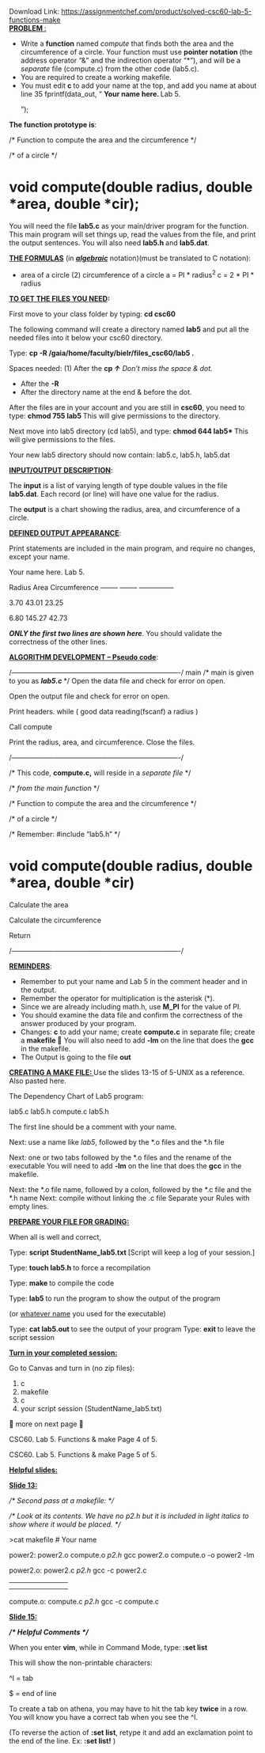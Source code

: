 Download Link: https://assignmentchef.com/product/solved-csc60-lab-5-functions-make
<br>
<strong><u> PROBLEM   </u></strong><u>:</u>

<ul>

 <li>Write a <strong>function</strong> named <em>compute </em>that finds both the area and the circumference of a circle. Your function must use <strong>pointer notation </strong>(the address operator “&amp;” and the indirection operator “*”), and will be a <em>separate </em>file (compute.c) from the other code (lab5.c).</li>

 <li>You are required to create a working makefile.</li>

 <li>You must edit <strong>c </strong>to add your name at the top, and add you name at about line 35 fprintf(data_out, “
<strong>Your name here. </strong>Lab 5. 

”);</li>

</ul>

<strong>The function prototype is</strong>:

/* Function to compute the area and the circumference  */

/* of a circle   */

<h1>void compute(double radius, double *area, double *cir);</h1>

You will need the file <strong>lab5.c</strong> as your main/driver program for the function.  This main program will set things up, read the values from the file, and print the output sentences.  You will also need <strong>lab5.h </strong>and <strong>lab5.dat</strong>.

<strong><u>THE FORMULAS</u></strong> (in <strong><em><u>algebraic</u></em></strong> notation)(must be translated to C notation):

<ul>

 <li>area of a circle (2) circumference of a circle a = PI * radius<sup>2    </sup>c = 2 * PI * radius</li>

</ul>

<strong><u>TO GET THE FILES YOU NEED</u>:</strong>

First move to your class folder by typing:  <strong>cd csc60</strong>

The following command will create a directory named <strong>lab5</strong> and put all the needed files into it below your csc60 directory.

Type:  <strong>cp  -R  /gaia/home/faculty/bielr/files_csc60/lab5  .</strong>

Spaces needed:  (1) After the <strong>cp                                            <em>↑</em></strong><em> Don’t miss the space &amp; dot.</em>

<ul>

 <li>After the <strong>-R</strong></li>

 <li>After the directory name at the end &amp; before the dot.</li>

</ul>

After the files are in your account and you are still in <strong>csc60</strong>, you need to type: <strong>chmod 755 lab5 </strong>This will give permissions to the directory.

Next move into lab5 directory (cd lab5), and type: <strong>chmod  644  lab5* </strong>This will give permissions to the files.

Your new lab5 directory should now contain: lab5.c, lab5.h, lab5.dat

<strong><u>INPUT/OUTPUT DESCRIPTION</u></strong>:

The <strong>input</strong> is a list of varying length of type double values in the file <strong>lab5.dat</strong>.    Each record (or line) will have one value for the radius.

The <strong>output</strong> is a chart showing the radius, area, and circumference of a circle.

<strong><u>DEFINED OUTPUT APPEARANCE</u></strong>:

Print statements are included in the main program, and require no changes, except your name.

Your name here.  Lab 5.

Radius     Area     Circumference  ——–  ——–  —————

3.70     43.01        23.25

6.80    145.27        42.73

<strong><em>ONLY the first two lines are shown here</em></strong>.  You should validate the correctness of the other lines.

<strong><u>ALGORITHM DEVELOPMENT – Pseudo code</u></strong>:

/*————————————————————————-*/ main                                 /* main is given to you as <strong><em>lab5.c  </em></strong> */     Open the data file and check for error on open.

Open the output file and check for error on open.

Print headers.     while ( good data reading(fscanf) a radius )

Call compute

Print the radius, area, and circumference.    Close the files.

/*————————————————————————-*/

/* This code, <strong>compute.c,</strong> will reside in a <em>separate</em> <em>file </em>       */

/* <em>from the main function </em>                                                       */

/* Function to compute the area and the circumference  */

/* of a circle                                                                                */

/* Remember: #include “lab5.h”                                            */

<h1>void compute(double radius, double *area, double *cir)</h1>

Calculate the area

Calculate the circumference

Return

/*————————————————————————-*/

<strong><u>REMINDERS</u></strong>:

<ul>

 <li>Remember to put your name and Lab 5 in the comment header and in the output.</li>

 <li>Remember the operator for multiplication is the asterisk (*).</li>

 <li>Since we are already including math.h, use <strong>M_PI</strong> for the value of PI.</li>

 <li>You should examine the data file and confirm the correctness of the answer produced by your program.</li>

 <li>Changes: <strong>c</strong> to add your name; create <strong>compute.c</strong> in separate file; create a <strong>makefile </strong> You will also need to add <strong>-lm</strong> on the line that does the <strong>gcc</strong> in the makefile.</li>

 <li>The Output is going to the file <strong>out</strong></li>

</ul>

<strong><u>CREATING A MAKE FILE: </u></strong> Use the slides 13-15 of 5-UNIX as a reference. Also pasted here.

The Dependency Chart of Lab5 program:

lab5.c       lab5.h              compute.c                  lab5.h

The first line should be a comment with your name.

Next: use a name like <em>lab5</em>, followed by the *.o files and the *.h file

Next:  one or two tabs followed by the *.o files and the rename of the executable You will need to add <strong>-lm</strong> on the line that does the <strong>gcc</strong> in the makefile.

Next: the *.o file name, followed by a colon, followed by the *.c file and the *.h name Next: compile without linking the .c file Separate your Rules with empty lines.

<strong><u>PREPARE YOUR FILE FOR GRADING:</u></strong>

When all is well and correct,

Type:  <strong>script StudentName_lab5.txt  </strong>[Script will keep a log of your session.]

Type:  <strong>touch lab5.h     </strong>to force a recompilation

Type:  <strong>make                 </strong>to compile the code

Type:  <strong>lab5       </strong>to run the program to show the output of the program

(or <u>whatever name</u> you used for the executable)

Type:  <strong>cat lab5.out     </strong>to see the output of your program Type:  <strong>exit </strong>to leave the script session

<strong><u>Turn in your completed session:</u></strong>

Go to Canvas and turn in (no zip files):

<ol>

 <li>c</li>

 <li>makefile</li>

 <li>c</li>

 <li>your script session (StudentName_lab5.txt)</li>

</ol>

 more on next page  




CSC60.  Lab 5.  Functions &amp; make                                                                        Page 4 of 5.

CSC60.  Lab 5.  Functions &amp; make                                                                        Page 5 of 5.

<strong><u>Helpful slides:</u></strong>

<strong><u>Slide 13:</u></strong>

<em>/*   Second pass at a makefile:      */</em>

<em>/*  Look at its contents. We have no p2.h but it is included in light italics       to show where it would be placed.              */</em>

<em> </em>

&gt;cat makefile # Your name

power2: power2.o compute.o  <em>p2.h </em>        gcc power2.o compute.o  -o power2 -lm

power2.o: power2.c  <em>p2.h </em>        gcc -c power2.c

<table>

 <tbody>

  <tr>

   <td width="87"></td>

  </tr>

  <tr>

   <td></td>

   <td></td>

  </tr>

 </tbody>

</table>

compute.o: compute.c  <em>p2.h </em>        gcc -c compute.c

<strong><u>Slide 15: </u></strong>

<strong><em>/*   Helpful Comments */</em></strong>

When you enter <strong>vim</strong>, while in Command Mode, type: <strong>  :set list</strong>

This will show the non-printable characters:

^I = tab

$ = end of line

To create a tab on athena, you may have to hit the tab key <strong>twice</strong> in a row. You will know you have a correct tab when you see the ^I.

(To reverse the action of <strong>:set list</strong>, retype it and add an exclamation point to the end of the   line.    Ex:  <strong>:set list!</strong> )